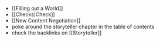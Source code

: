 - [[Filling out a World]]
- [[Checks|Check]]
- [[New Content Negotiation]]
- poke around the storyteller chapter in the table of contents
- check the backlinks on [[Storyteller]]